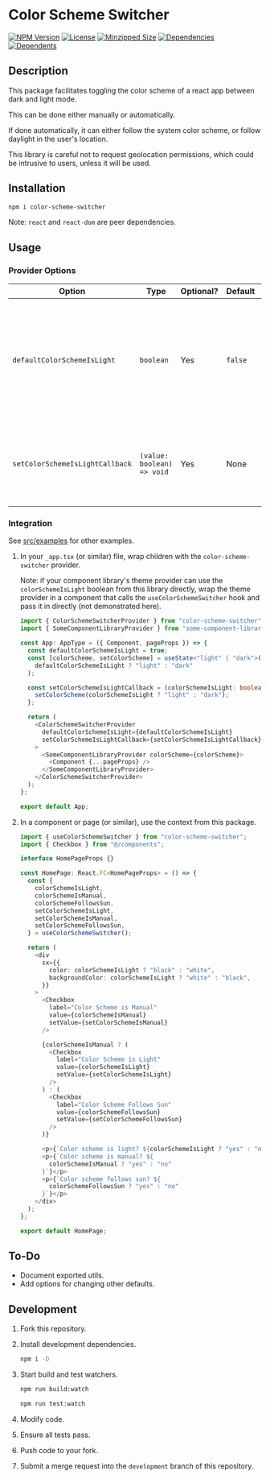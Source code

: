 # Color Scheme Switcher

[![NPM
Version](https://flat.badgen.net/npm/v/color-scheme-switcher)](https://www.npmjs.com/package/color-scheme-switcher)
[![License](https://flat.badgen.net/npm/license/color-scheme-switcher)](https://github.com/Californian/color-scheme-switcher/blob/development/LICENSE.md)
[![Minzipped
Size](https://flat.badgen.net/bundlephobia/minzip/color-scheme-switcher)](https://bundlephobia.com/package/color-scheme-switcher)
[![Dependencies](https://flat.badgen.net/bundlephobia/dependency-count/color-scheme-switcher)](https://bundlephobia.com/package/color-scheme-switcher)
[![Dependents](https://flat.badgen.net/npm/dependents/color-scheme-switcher)](https://www.npmjs.com/package/color-scheme-switcher?activeTab=dependents)

## Description

This package facilitates toggling the color scheme of a react app between dark
and light mode.

This can be done either manually or automatically.

If done automatically, it can either follow the system color scheme, or follow
daylight in the user's location.

This library is careful not to request geolocation permissions, which could be
intrusive to users, unless it will be used.

## Installation

```bash
npm i color-scheme-switcher
```

Note: `react` and `react-dom` are peer dependencies.

## Usage

### Provider Options

| Option                          | Type                       | Optional? | Default | Description                                                                                             |
| ------------------------------- | -------------------------- | --------- | ------- | ------------------------------------------------------------------------------------------------------- |
| `defaultColorSchemeIsLight`     | `boolean`                  | Yes       | `false` | This sets whether the default color scheme is light mode or dark mode before the page has fully loaded. |
| `setColorSchemeIsLightCallback` | `(value: boolean) => void` | Yes       | None    | This is a function which will be run whenever the color scheme changes.                                 |

### Integration

See [src/examples](src/examples) for other examples.

1. In your `_app.tsx` (or similar) file, wrap children with the
   `color-scheme-switcher` provider.

   Note: if your component library's theme provider can use the
   `colorSchemeIsLight` boolean from this library directly, wrap the theme
   provider in a component that calls the `useColorSchemeSwitcher` hook and pass
   it in directly (not demonstrated here).

   ```typescript [src/pages/_app.tsx]
   import { ColorSchemeSwitcherProvider } from "color-scheme-switcher";
   import { SomeComponentLibraryProvider } from "some-component-library";

   const App: AppType = ({ Component, pageProps }) => {
     const defaultColorSchemeIsLight = true;
     const [colorScheme, setColorScheme] = useState<"light" | "dark">(
       defaultColorSchemeIsLight ? "light" : "dark"
     );

     const setColorSchemeIsLightCallback = (colorSchemeIsLight: boolean) => {
       setColorScheme(colorSchemeIsLight ? "light" : "dark");
     };

     return (
       <ColorSchemeSwitcherProvider
         defaultColorSchemeIsLight={defaultColorSchemeIsLight}
         setColorSchemeIsLightCallback={setColorSchemeIsLightCallback}
       >
         <SomeComponentLibraryProvider colorScheme={colorScheme}>
           <Component {...pageProps} />
         </SomeComponentLibraryProvider>
       </ColorSchemeSwitcherProvider>
     );
   };

   export default App;
   ```

2. In a component or page (or similar), use the context from this package.

   ```typescript [src/pages/index.tsx]
   import { useColorSchemeSwitcher } from "color-scheme-switcher";
   import { Checkbox } from "@/components";

   interface HomePageProps {}

   const HomePage: React.FC<HomePageProps> = () => {
     const {
       colorSchemeIsLight,
       colorSchemeIsManual,
       colorSchemeFollowsSun,
       setColorSchemeIsLight,
       setColorSchemeIsManual,
       setColorSchemeFollowsSun,
     } = useColorSchemeSwitcher();

     return (
       <div
         sx={{
           color: colorSchemeIsLight ? "black" : "white",
           backgroundColor: colorSchemeIsLight ? "white" : "black",
         }}
       >
         <Checkbox
           label="Color Scheme is Manual"
           value={colorSchemeIsManual}
           setValue={setColorSchemeIsManual}
         />

         {colorSchemeIsManual ? (
           <Checkbox
             label="Color Scheme is Light"
             value={colorSchemeIsLight}
             setValue={setColorSchemeIsLight}
           />
         ) : (
           <Checkbox
             label="Color Scheme Follows Sun"
             value={colorSchemeFollowsSun}
             setValue={setColorSchemeFollowsSun}
           />
         )}

         <p>{`Color scheme is light? ${colorSchemeIsLight ? "yes" : "no"}`}</p>
         <p>{`Color scheme is manual? ${
           colorSchemeIsManual ? "yes" : "no"
         }`}</p>
         <p>{`Color scheme follows sun? ${
           colorSchemeFollowsSun ? "yes" : "no"
         }`}</p>
       </div>
     );
   };

   export default HomePage;
   ```

## To-Do

- Document exported utils.
- Add options for changing other defaults.

## Development

1. Fork this repository.

2. Install development dependencies.

   ```bash
   npm i -D
   ```

3. Start build and test watchers.

   ```bash
   npm run build:watch
   ```

   ```bash
   npm run test:watch
   ```

4. Modify code.

5. Ensure all tests pass.

6. Push code to your fork.

7. Submit a merge request into the `development` branch of this repository.
